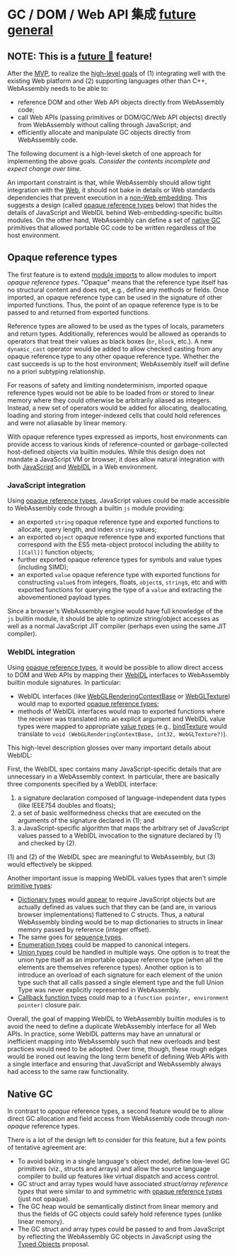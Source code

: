# GC / DOM / Web API 集成 [future general]

## NOTE: This is a [future :unicorn:][future general] feature! ##

After the [MVP](MVP.md), to realize the [high-level goals](HighLevelGoals.md)
of (1) integrating well with the existing Web platform and (2) supporting
languages other than C++, WebAssembly needs to be able to:

* reference DOM and other Web API objects directly from WebAssembly code;
* call Web APIs (passing primitives or DOM/GC/Web API objects) directly from
  WebAssembly without calling through JavaScript; and
* efficiently allocate and manipulate GC objects directly from WebAssembly
  code.

The following document is a high-level sketch of one approach for implementing
the above goals. *Consider the contents incomplete and expect change over
time.*

An important constraint is that, while WebAssembly should allow tight
integration with the [Web](Web.md), it should not bake in details
or Web standards dependencies that prevent execution in a 
[non-Web embedding](NonWeb.md). This suggests a design (called
[opaque reference types](GC.md#opaque-reference-types) below) that hides the
details of JavaScript and WebIDL behind Web-embedding-specific builtin modules.
On the other hand, WebAssembly can define a set of [native GC](GC.md#native-gc)
primitives that allowed portable GC code to be written regardless of the
host environment.

## Opaque reference types

The first feature is to extend [module imports](Modules.md#imports-and-exports)
to allow modules to import *opaque reference types*. "Opaque" means that the
reference type itself has no structural content and does not, e.g., define any
methods or fields. Once imported, an opaque reference type can be used in the
signature of other imported functions. Thus, the point of an opaque reference
type is to be passed to and returned from exported functions.

Reference types are allowed to be used as the types of locals, parameters
and return types. Additionally, references would be allowed as operands to
operators that treat their values as black boxes (`br`, `block`, etc.).
A new `dynamic_cast` operator would be added to allow checked
casting from any opaque reference type to any other opaque reference type.
Whether the cast succeeds is up to the host environment; WebAssembly itself
will define no a priori subtyping relationship.

For reasons of safety and limiting nondeterminism, imported opaque reference
types would not be able to be loaded from or stored to linear memory where they
could otherwise be arbitrarily aliased as integers. Instead, a new set of
operators would be added for allocating, deallocating, loading and storing
from integer-indexed cells that could hold references and were not aliasable by
linear memory.

With opaque reference types expressed as imports, host environments can provide
access to various kinds of reference-counted or garbage-collected host-defined
objects via builtin modules. While this design does not mandate a JavaScript VM
or browser, it does allow natural integration with both
[JavaScript](GC.md#js-integration) and [WebIDL](GC.md#webidl-integration)
in a Web environment.

### JavaScript integration

Using [opaque reference types](GC.md#opaque-reference-types),
JavaScript values could be made accessible to WebAssembly code through a builtin
`js` module providing:

* an exported `string` opaque reference type and exported functions
  to allocate, query length, and index `string` values;
* an exported `object` opaque reference type and exported functions
  that correspond with the ES5 meta-object protocol including the 
  ability to `[[Call]]` function objects;
* further exported opaque reference types for symbols and value 
  types (including SIMD);
* an exported `value` opaque reference type with exported functions for
  constructing `value`s from integers, floats, `object`s, `string`s, etc and
  with exported functions for querying the type of a `value` and extracting the
  abovementioned payload types.

Since a browser's WebAssembly engine would have full knowledge of the `js`
builtin module, it should be able to optimize string/object accesses as well as
a normal JavaScript JIT compiler (perhaps even using the same JIT compiler).

### WebIDL integration

Using [opaque reference types](GC.md#opaque-reference-types), it would be
possible to allow direct access to DOM and Web APIs by mapping their
[WebIDL](http://www.w3.org/TR/WebIDL) interfaces to WebAssembly builtin module 
signatures. In particular:

* WebIDL interfaces (like 
  [WebGLRenderingContextBase](https://www.khronos.org/registry/webgl/specs/latest/1.0/#5.14)
  or [WebGLTexture](https://www.khronos.org/registry/webgl/specs/latest/1.0/#5.9))
  would map to exported [opaque reference types](GC.md#opaque-reference-types);
* methods of WebIDL interfaces would map to exported functions where the
  receiver was translated into an explicit argument and WebIDL value
  types were mapped to appropriate [value types](Semantics.md#types)
  (e.g., [bindTexture](https://www.khronos.org/registry/webgl/specs/latest/1.0/#5.14)
  would translate to `void (WebGLRenderingContextBase, int32, WebGLTexture?)`).

This high-level description glosses over many important details about WebIDL:

First, the WebIDL spec contains many JavaScript-specific details that are
unnecessary in a WebAssembly context. In particular, there are basically three
components specified by a WebIDL interface:

1. a signature declaration composed of language-independent data types (like
   IEEE754 doubles and floats);
2. a set of basic wellformedness checks that are executed on the arguments of
   the signature declared in (1); and
3. a JavaScript-specific algorithm that maps the arbitrary set of JavaScript
   values passed to a WebIDL invocation to the signature declared by (1) and
   checked by (2).

(1) and (2) of the WebIDL spec are meaningful to WebAssembly, but (3)
would effectively be skipped.

Another important issue is mapping WebIDL values types that aren't simple
[primitive types](http://www.w3.org/TR/WebIDL/#dfn-primitive-type):

* [Dictionary types](http://www.w3.org/TR/WebIDL/#idl-dictionary)
  would [appear](http://www.w3.org/TR/WebIDL/#es-dictionary) to require
  JavaScript objects but are actually defined as values such that they can
  be (and are, in various browser implementations) flattened to C structs.
  Thus, a natural WebAssembly binding would be to map dictionaries to structs
  in linear memory passed by reference (integer offset).
* The same goes for [sequence types](http://www.w3.org/TR/WebIDL/#idl-sequence).
* [Enumeration types](http://www.w3.org/TR/WebIDL/#es-enumeration) could be
  mapped to canonical integers.
* [Union types](http://www.w3.org/TR/WebIDL/#idl-union) could be handled in
  multiple ways. One option is to treat the union type itself as an importable
  opaque reference type (when all the elements are themselves reference types).
  Another option is to introduce an overload of each signature for each element
  of the union type such that all calls passed a single element type and the
  full Union Type was never explicitly represented in WebAssembly.
* [Callback function types](http://www.w3.org/TR/WebIDL/#es-callback-function)
  could map to a `(function pointer, environment pointer)` closure pair.

Overall, the goal of mapping WebIDL to WebAssembly builtin modules is to avoid
the need to define a duplicate WebAssembly interface for all Web APIs.  In
practice, some WebIDL patterns may have an unnatural or inefficient mapping
into WebAssembly such that new overloads and best practices would need to be
adopted. Over time, though, these rough edges would be ironed out leaving the
long term benefit of defining Web APIs with a single interface and ensuring
that JavaScript and WebAssembly always had access to the same raw functionality.

## Native GC

In contrast to *opaque* reference types, a second feature would be to allow
direct GC allocation and field access from WebAssembly code through
*non-opaque* reference types.

There is a lot of the design left to
consider for this feature, but a few points of tentative agreement are:

* To avoid baking in a single language's object model, define low-level GC
  primitives (viz., structs and arrays) and allow the source language compiler
  to build up features like virtual dispatch and access control.
* GC struct and array types would have associated *struct/array reference
  types* that were similar to and symmetric with 
  [opaque reference types](GC.md#opaque-reference-types)
  (just not opaque).
* The GC heap would be semantically distinct from linear memory and thus
  the fields of GC objects could safely hold reference types (unlike linear
  memory).
* The GC struct and array types could be passed to and from JavaScript
  by reflecting the WebAssembly GC objects in JavaScript using the 
  [Typed Objects](https://github.com/nikomatsakis/typed-objects-explainer/)
  proposal.

[future general]: FutureFeatures.md

